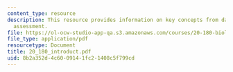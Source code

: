 ```yaml
---
content_type: resource
description: This resource provides information on key concepts from day 1 and preliminary
  assessment.
file: https://ol-ocw-studio-app-qa.s3.amazonaws.com/courses/20-180-biological-engineering-programming-spring-2006/8b2a352d4c6009141fc21408c5f799cd_20_180_introduct.pdf
file_type: application/pdf
resourcetype: Document
title: 20_180_introduct.pdf
uid: 8b2a352d-4c60-0914-1fc2-1408c5f799cd
---
```

